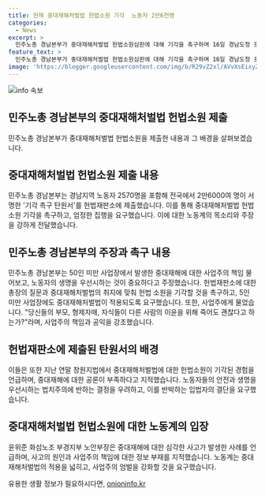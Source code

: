 ```yaml
---
title: 헌재 중대재해처벌법 헌법소원 기각  노동자 2만6천명
categories:
  - News
excerpt: >
  민주노총 경남본부가 중대재해처벌법 헌법소원심판에 대해 기각을 촉구하며 16일 경남도청 프레스센터에서 기자회견을 열었다. 이들은 헌재에 기각 촉구 탄원서를 제출하고, 생명을 포기할 수 있는 일은 없으며, 중대재해에 대한 법적 처벌과 책임을 요구했다. 윤위준 화섬노조 부경지부 노안부장 역시 중대재해에 대한 사업주의 책임과 처벌을 강조했으며, 중소기업중앙회는 죄형법정주의에 따른 규정의 명확화와 책임주의 원칙에 따른 처벌 합리화를 요구했다. 중대재해에 대한 법적 책임과 처벌에 대한 강력한 요구가 이어졌다.
feature_text: >
  민주노총 경남본부가 중대재해처벌법 헌법소원심판에 대해 기각을 촉구하며 16일 경남도청 프레스센터에서 기자회견을 열었다. 이들은 헌재에 기각 촉구 탄원서를 제출하고, 생명을 포기할 수 있는 일은 없으며, 중대재해에 대한 법적 처벌과 책임을 요구했다. 윤위준 화섬노조 부경지부 노안부장 역시 중대재해에 대한 사업주의 책임과 처벌을 강조했으며, 중소기업중앙회는 죄형법정주의에 따른 규정의 명확화와 책임주의 원칙에 따른 처벌 합리화를 요구했다. 중대재해에 대한 법적 책임과 처벌에 대한 강력한 요구가 이어졌다.
image: 'https://blogger.googleusercontent.com/img/b/R29vZ2xl/AVvXsEixyZcFfHzMRdzZMjFBmAUKJYCLCGyLL1o632UiGVXcaFdKo_bkvkuCioo0uUKlGfBVcT3P84aROyZIXSBEx3Aw5nCQ3pTgDom1WDC4m8eifvWiAmWEEVb4x6G_l8C0QH225ldMjyaFvpxGEBGNO37VmDTDMHGhJPq73UglMfDca1-0aw/s1600/blogspot.png'
---
```


<p><img src="https://blogger.googleusercontent.com/img/b/R29vZ2xl/AVvXsEixyZcFfHzMRdzZMjFBmAUKJYCLCGyLL1o632UiGVXcaFdKo_bkvkuCioo0uUKlGfBVcT3P84aROyZIXSBEx3Aw5nCQ3pTgDom1WDC4m8eifvWiAmWEEVb4x6G_l8C0QH225ldMjyaFvpxGEBGNO37VmDTDMHGhJPq73UglMfDca1-0aw/s1600/blogspot.png" alt="info 속보" /></p>

<h2 data-ke-size="size26">민주노총 경남본부의 중대재해처벌법 헌법소원 제출</h2>

<p data-ke-size="size16">민주노총 경남본부가 중대재해처벌법 헌법소원을 제출한 내용과 그 배경을 살펴보겠습니다.</p>

<h2 data-ke-size="size24">중대재해처벌법 헌법소원 제출 내용</h2>

<p data-ke-size="size16">민주노총 경남본부는 경남지역 노동자 2570명을 포함해 전국에서 2만6000여 명이 서명한 '기각 촉구 탄원서'를 헌법재판소에 제출했습니다. 이를 통해 중대재해처벌법 헌법소원 기각을 촉구하고, 엄정한 집행을 요구했습니다. 이에 대한 노동계의 목소리와 주장을 강하게 전달했습니다.</p>

<h2 data-ke-size="size24">민주노총 경남본부의 주장과 촉구 내용</h2>

<p data-ke-size="size16">민주노총 경남본부는 50인 미만 사업장에서 발생한 중대재해에 대한 사업주의 책임 물어보고, 노동자의 생명을 우선시하는 것이 중요하다고 주장했습니다. 헌법재판소에 대한 총장의 질문과 중대재해처벌법의 취지에 맞춰 헌법 소원을 기각할 것을 촉구하고, 5인 미만 사업장에도 중대재해처벌법이 적용되도록 요구했습니다. 또한, 사업주에게 물었습니다. "당신들의 부모, 형제자매, 자식들이 다른 사람의 이윤을 위해 죽어도 괜찮다고 하는가?"라며, 사업주의 책임과 공익을 강조했습니다.</p>

<h2 data-ke-size="size24">헌법재판소에 제출된 탄원서의 배경</h2>

<p data-ke-size="size16">이들은 또한 지난 연말 창원지법에서 중대재해처벌법에 대한 헌법소원이 기각된 경험을 언급하며, 중대재해에 대한 공론이 부족하다고 지적했습니다. 노동자들의 안전과 생명을 우선시하는 법치주의에 반하는 결정을 우려하고, 이를 반박하는 입법자의 결단을 요구했습니다.</p>

<h2 data-ke-size="size24">중대재해처벌법 헌법소원에 대한 노동계의 입장</h2>

<p data-ke-size="size16">윤위준 화섬노조 부경지부 노안부장은 중대재해에 대한 심각한 사고가 발생한 사례를 언급하며, 사고의 원인과 사업주의 책임에 대한 정보 부재를 지적했습니다. 노동계는 중대재해처벌법의 적용을 넓히고, 사업주의 엄벌을 강화할 것을 요구했습니다. </p>
유용한 생활 정보가 필요하시다면, <a href="https://onioninfo.kr" rel="dofollow">onioninfo.kr</a>


